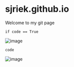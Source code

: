 # sjriek.github.io

Welcome to my git page

`if code == True`
 
 ![image](https://user-images.githubusercontent.com/16764412/113502591-89a08f00-952d-11eb-9c86-69ec0383dcc6.png)


`code`

![image](https://user-images.githubusercontent.com/16764412/113502641-d5ebcf00-952d-11eb-8715-b5282d874e39.png)

